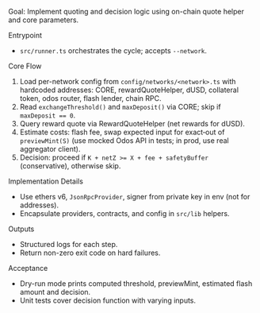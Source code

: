 Goal: Implement quoting and decision logic using on-chain quote helper and core parameters.

Entrypoint
- `src/runner.ts` orchestrates the cycle; accepts `--network`.

Core Flow
1) Load per-network config from `config/networks/<network>.ts` with hardcoded addresses: CORE, rewardQuoteHelper, dUSD, collateral token, odos router, flash lender, chain RPC.
2) Read `exchangeThreshold()` and `maxDeposit()` via CORE; skip if `maxDeposit == 0`.
3) Query reward quote via RewardQuoteHelper (net rewards for dUSD).
4) Estimate costs: flash fee, swap expected input for exact‑out of `previewMint(S)` (use mocked Odos API in tests; in prod, use real aggregator client).
5) Decision: proceed if `K + netZ >= X + fee + safetyBuffer` (conservative), otherwise skip.

Implementation Details
- Use ethers v6, `JsonRpcProvider`, signer from private key in env (not for addresses).
- Encapsulate providers, contracts, and config in `src/lib` helpers.

Outputs
- Structured logs for each step.
- Return non-zero exit code on hard failures.

Acceptance
- Dry-run mode prints computed threshold, previewMint, estimated flash amount and decision.
- Unit tests cover decision function with varying inputs.


